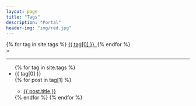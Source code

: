 ```yaml
---
layout: page
title: "Tags"
description: "Portal" 
header-img: "img/red.jpg" 
---
```



<div id="tag_cloud">
  {% for tag in site.tags %}
    <a href="#{{ tag[0] }}-ref" title="{{ tag[0] }}" rel="{{ tag[1].size }}">
      {{ tag[0] }}&nbsp;
    </a>
  {% endfor %}
</div>>


---


<ul class="listing">
{% for tag in site.tags %}
  <li class="listing-seperator" id="{{ tag[0] }}">{{ tag[0] }}</li>
{% for post in tag[1] %}
  <ul>
    <li class="listing-item">
    <a href="{{ post.url }}" title="{{ post.title }}">{{ post.title }}</a>
    </li>
  </ul>
{% endfor %}
{% endfor %}
</ul>


<script src="/js/jquery.min.js" type="text/javascript" charset="utf-8"></script>
<script type="text/javascript">
  var jq = jQuery.noConflict();
</script>

<script src="/js/jquery.tagcloud.js" type="text/javascript" charset="utf-8"></script> 
<script language="javascript">
    $.fn.tagcloud.defaults = {
        size: {start: 12, end: 22, unit: 'px'},
        color: {start: '#7CCD7C', end: '#CD0000'}
    };
    $(function () {
        $('#tag_cloud a').tagcloud();
    });
</script>
